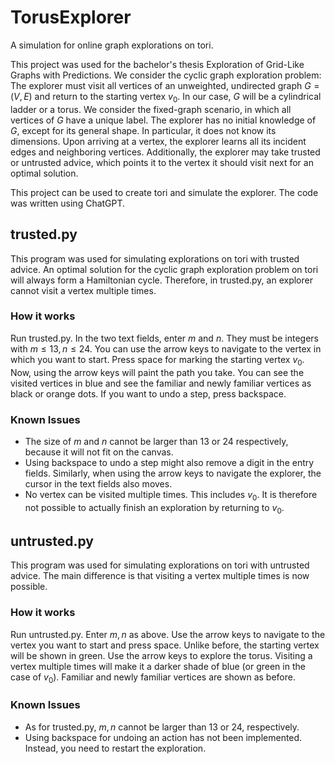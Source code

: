 # TorusExplorer

A simulation for online graph explorations on tori.

This project was used for the bachelor's thesis Exploration of Grid-Like
Graphs with Predictions. We consider the cyclic graph exploration problem: The explorer must visit all vertices of an unweighted, undirected graph $G=(V, E)$ and return to the starting vertex $v_0$. In our case, $G$ will be a cylindrical ladder or a torus. We consider the fixed-graph scenario, in which all vertices of $G$ have a unique label. The explorer has no initial knowledge of $G$, except for its general shape. In particular, it does not know its dimensions. Upon arriving at a vertex, the explorer learns all its incident edges and neighboring vertices.  Additionally, the explorer may take trusted or untrusted advice, which points it to the vertex it should visit next for an optimal solution.

This project can be used to create tori and simulate the explorer.
The code was written using ChatGPT.

## trusted.py

This program was used for simulating explorations on tori with trusted advice. An optimal solution for the cyclic graph exploration problem on tori will always form a Hamiltonian cycle. Therefore, in trusted.py, an explorer cannot visit a vertex multiple times.

### How it works

Run trusted.py. In the two text fields, enter $m$ and $n$. They must be integers with $m\leq 13, n\leq 24$. You can use the arrow keys to navigate to the vertex in which you want to start. Press space for marking the starting vertex $v_0$. Now, using the arrow keys will paint the path you take. You can see the visited vertices in blue and see the familiar and newly familiar vertices as black or orange dots. If you want to undo a step, press backspace.

### Known Issues

- The size of $m$ and $n$ cannot be larger than 13 or 24 respectively, because it will not fit on the canvas.
- Using backspace to undo a step might also remove a digit in the entry fields. Similarly, when using the arrow keys to navigate the explorer, the cursor in the text fields also moves.
- No vertex can be visited multiple times. This includes $v_0$. It is therefore not possible to actually finish an exploration by returning to $v_0$.

## untrusted.py

This program was used for simulating explorations on tori with untrusted advice. The main difference is that visiting a vertex multiple times is now possible.

### How it works

Run untrusted.py. Enter $m, n$ as above. Use the arrow keys to navigate to the vertex you want to start and press space. Unlike before, the starting vertex will be shown in green. Use the arrow keys to explore the torus. Visiting a vertex multiple times will make it a darker shade of blue (or green in the case of $v_0$). Familiar and newly familiar vertices are shown as before.

### Known Issues

- As for trusted.py, $m, n$ cannot be larger than 13 or 24, respectively.
- Using backspace for undoing an action has not been implemented. Instead, you need to restart the exploration.
